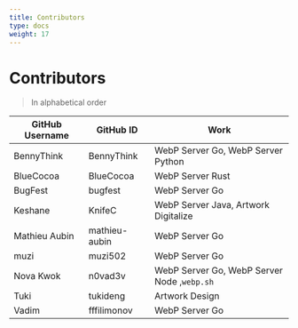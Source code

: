 ```yaml
---
title: Contributors
type: docs
weight: 17
---
```


# Contributors

> In alphabetical order

| GitHub Username | GitHub ID     | Work                                        |
| --------------- | ------------- | ------------------------------------------- |
| BennyThink      | BennyThink    | WebP Server Go, WebP Server Python          |
| BlueCocoa       | BlueCocoa     | WebP Server Rust                            |
| BugFest         | bugfest       | WebP Server Go                              |
| Keshane         | KnifeC        | WebP Server Java, Artwork Digitalize        |
| Mathieu Aubin   | mathieu-aubin | WebP Server Go                              |
| muzi            | muzi502       | WebP Server Go                              |
| Nova Kwok       | n0vad3v       | WebP Server Go, WebP Server Node ,`webp.sh` |
| Tuki            | tukideng      | Artwork Design                              |
| Vadim           | fffilimonov   | WebP Server Go                              |